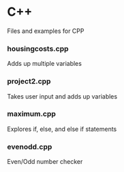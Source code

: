# C++
Files and examples for CPP



### housingcosts.cpp 
Adds up multiple variables

### project2.cpp
Takes user input and adds up variables

### maximum.cpp 
Explores if, else, and else if statements

### evenodd.cpp
Even/Odd number checker
